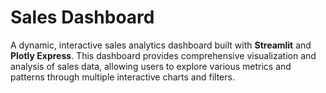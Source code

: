 # Sales Dashboard

A dynamic, interactive sales analytics dashboard built with **Streamlit** and **Plotly Express**. This dashboard provides comprehensive visualization and analysis of sales data, allowing users to explore various metrics and patterns through multiple interactive charts and filters.
